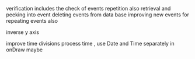 
verification includes the check of events repetition also
retrieval and peeking into event
deleting events from data base
improving new events for repeating events also

inverse y axis

improve time divisions process time , use Date and Time separately in onDraw maybe